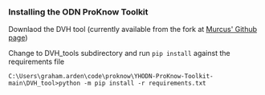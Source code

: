 ### Installing the ODN ProKnow Toolkit

Downlaod the DVH tool (currently available from the fork at [Murcus' Github page](https://github.com/MTyyger/YHODN-ProKnow-Toolkit))

Change to DVH_tools subdirectory and run ```pip install``` against the requirements file

```
C:\Users\graham.arden\code\proknow\YHODN-ProKnow-Toolkit-main\DVH_tool>python -m pip install -r requirements.txt
```

